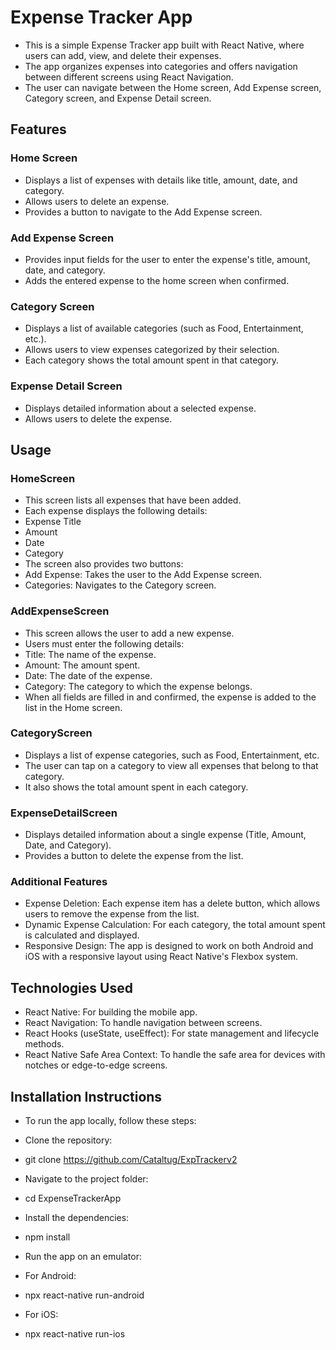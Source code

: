 # Expense Tracker App
- This is a simple Expense Tracker app built with React Native, where users can add, view, and delete their expenses. 
- The app organizes expenses into categories and offers navigation between different screens using React Navigation. 
- The user can navigate between the Home screen, Add Expense screen, Category screen, and Expense Detail screen.

## Features
### Home Screen
- Displays a list of expenses with details like title, amount, date, and category.
- Allows users to delete an expense.
- Provides a button to navigate to the Add Expense screen.

### Add Expense Screen
- Provides input fields for the user to enter the expense's title, amount, date, and category.
- Adds the entered expense to the home screen when confirmed.

### Category Screen
- Displays a list of available categories (such as Food, Entertainment, etc.).
- Allows users to view expenses categorized by their selection.
- Each category shows the total amount spent in that category.

### Expense Detail Screen
- Displays detailed information about a selected expense.
- Allows users to delete the expense.

## Usage
### HomeScreen
- This screen lists all expenses that have been added.
- Each expense displays the following details:
- Expense Title
- Amount
- Date
- Category
- The screen also provides two buttons:
- Add Expense: Takes the user to the Add Expense screen.
- Categories: Navigates to the Category screen.

### AddExpenseScreen
- This screen allows the user to add a new expense.
- Users must enter the following details:
- Title: The name of the expense.
- Amount: The amount spent.
- Date: The date of the expense.
- Category: The category to which the expense belongs.
- When all fields are filled in and confirmed, the expense is added to the list in the Home screen.

### CategoryScreen
- Displays a list of expense categories, such as Food, Entertainment, etc.
- The user can tap on a category to view all expenses that belong to that category.
- It also shows the total amount spent in each category.

### ExpenseDetailScreen
- Displays detailed information about a single expense (Title, Amount, Date, and Category).
- Provides a button to delete the expense from the list.

### Additional Features
- Expense Deletion: Each expense item has a delete button, which allows users to remove the expense from the list.
- Dynamic Expense Calculation: For each category, the total amount spent is calculated and displayed.
- Responsive Design: The app is designed to work on both Android and iOS with a responsive layout using React Native's Flexbox system.

## Technologies Used
- React Native: For building the mobile app.
- React Navigation: To handle navigation between screens.
- React Hooks (useState, useEffect): For state management and lifecycle methods.
- React Native Safe Area Context: To handle the safe area for devices with notches or edge-to-edge screens.

## Installation Instructions
- To run the app locally, follow these steps:

- Clone the repository:
- git clone https://github.com/Cataltug/ExpTrackerv2

- Navigate to the project folder:
- cd ExpenseTrackerApp

- Install the dependencies:
- npm install


- Run the app on an emulator:
- For Android:
- npx react-native run-android

- For iOS:
- npx react-native run-ios